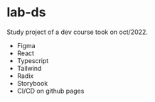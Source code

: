 # lab-ds

Study project of a dev course took on oct/2022.

 - Figma
 - React
 - Typescript
 - Tailwind
 - Radix
 - Storybook
 - CI/CD on github pages
